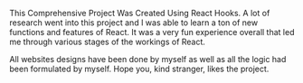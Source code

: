 This Comprehensive Project Was Created Using React Hooks. A lot of research went into this project and I was able to learn a ton of new functions and features of React. It was a very fun experience overall that led me through various stages of the workings of React.

All websites designs have been done by myself as well as all the logic had been formulated by myself. Hope you, kind stranger, likes the project.
